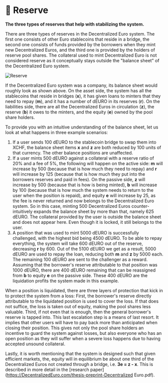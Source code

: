 # 🏦 Reserve

**The three types of reserves that help with stabilizing the system.**

There are three types of reserves in the Decentralized Euro system. The first one consists of other Euro stablecoins that reside in a bridge, the second one consists of funds provided by the borrowers when they mint new Decentralized Euros, and the third one is provided by the holders of reserve pool shares. The collateral used to mint Decentralized Euro is not considered reserve as it conceptually stays outside the "balance sheet" of the Decentralized Euro system.

![Reserve](https://github.com/DFXswiss/DecentralizedEuro-docu/assets/169650174/23d82921-4c4d-4ca6-9368-1a9e4e0b0e04)

If the Decentralized Euro system was a company, its balance sheet would roughly look as shown above. On the asset side, the system has all the stablecoins that reside in bridges (**x**), it has given loans to minters that they need to repay (**m**), and it has a number of dEURO in its reserves (**r**). On the liabilities side, there are all the Decentralized Euros in circulation (**z**), the reserve (**b**) it owes to the minters, and the equity (**e**) owned by the pool share holders.

To provide you with an intuitive understanding of the balance sheet, let us look at what happens in three example scenarios:

1. If a user sends 100 dEURO to the stablecoin bridge to swap them into XCHF, the balance sheet items **x** and **z** are both reduced by 100 units of that currency. The other balance positions are unaffected.
2. If a user mints 500 dEURO against a collateral with a reserve ratio of 20% and a fee of 5%, the following will happen on the active side: **m** will increase by 500 (because that is how much they need to repay) and **r** will increase by 125 (because that is how much they put into the borrowers reserves and paid in fees). On the passive side, **z** will increase by 500 (because that is how is being minted), **b** will increase by 100 (because that is how much the system needs to return to the user when the position is repaid), and equity **e** will increase by 25, as the fee is never returned and now belongs to the Decentralized Euro system. So in this case, minting 500 Decentralized Euros counter-intuitively expands the balance sheet by more than that, namely 625 dEURO. The collateral provided by the user is outside the balance sheet and does not appear here. Even though it is locked, it still belongs to the user.
3. A position that was used to mint 5000 dEURO is successfully challenged, with the highest bid being 4500 dEURO. To be able to repay everything, the system will take 600 dEURO out of the reserve, decreasing **r** by 600. Out of the 5100 dEURO we get as a result, 5000 dEURO are used to repay the loan, reducing both **m** and **z** by 5000 each. The remaining 100 dEURO are sent to the challenger as a reward. Assuming that the borrower's reserve attributable to that position was 1000 dEURO, there are 400 dEURO remaining that can be reassigned from **b** to equity **e** on the passive side. These 400 dEURO are the liquidation profits the system made in this example.

When a position is liquidated, there are three layers of protection that kick in to protect the system from a loss: First, the borrower's reserve directly attributable to the liquidated position is used to cover the loss. If that does not suffice, the loss is taken out of equity, making the pool shares less valuable. Third, if not even that is enough, then the general borrower's reserve is tapped into. This last escalation step is a means of last resort. It implies that other users will have to pay back more than anticipated when closing their position. This gives not only the pool share holders an incentive to guard the system against losses, but also everyone who has an open position as they will suffer when a severe loss happens due to having accepted unsound collateral.

Lastly, it is worth mentioning that the system is designed such that given efficient markets, the, equity will in equilibrium be about one third of the Decentralized Euros not created through a bridge, i.e. **3e = z - x**. This is described in more detail in the [research paper](https://DecentralizedEuro.com/thesis-preprint-Decentralized Euro.pdf).



